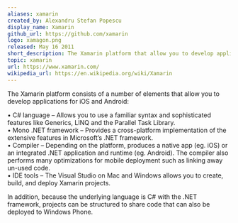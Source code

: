 ```yaml
---
aliases: xamarin
created_by: Alexandru Stefan Popescu
display_name: Xamarin
github_url: https://github.com/xamarin
logo: xamagon.png
released: May 16 2011
short_description: The Xamarin platform that allow you to develop applications for iOS and Android.
topic: xamarin
url: https://www.xamarin.com/
wikipedia_url: https://en.wikipedia.org/wiki/Xamarin
---
```

The Xamarin platform consists of a number of elements that allow you to develop applications for iOS and Android:

 • C# language – Allows you to use a familiar syntax and sophisticated features like Generics, LINQ and the Parallel Task Library.  
 • Mono .NET framework – Provides a cross-platform implementation of the extensive features in Microsoft’s .NET framework.  
 • Compiler – Depending on the platform, produces a native app (eg. iOS) or an integrated .NET application and runtime (eg. Android). The compiler also performs many optimizations for mobile deployment such as linking away un-used code.  
 • IDE tools – The Visual Studio on Mac and Windows allows you to create, build, and deploy Xamarin projects.  

In addition, because the underlying language is C# with the .NET framework, projects can be structured to share code that can also be deployed to Windows Phone.
